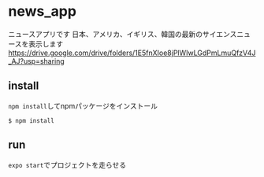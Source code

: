 # news_app

ニュースアプリです
日本、アメリカ、イギリス、韓国の最新のサイエンスニュースを表示します
https://drive.google.com/drive/folders/1E5fnXIoe8jPlWIwLGdPmLmuQfzV4J_AJ?usp=sharing

## install
`npm install`してnpmパッケージをインストール

```
$ npm install
```

## run
`expo start`でプロジェクトを走らせる
